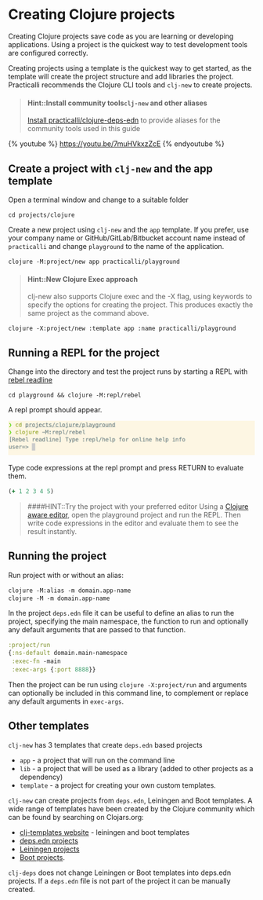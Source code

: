 # Creating Clojure projects
Creating Clojure projects save code as you are learning or developing applications.  Using a project is the quickest way to test development tools are configured correctly.

Creating projects using a template is the quickest way to get started, as the template will create the project structure and add libraries the project.  Practicalli recommends the Clojure CLI tools and `clj-new` to create projects.

> #### Hint::Install community tools`clj-new` and other aliases
> [Install practicalli/clojure-deps-edn](install/community-tools.html) to provide aliases for the community tools used in this guide

{% youtube %}
https://youtu.be/7muHVkxzZcE
{% endyoutube %}


## Create a project with `clj-new` and the app template
Open a terminal window and change to a suitable folder

```shell
cd projects/clojure
```

Create a new project using `clj-new` and the `app` template.  If you prefer, use your company name or GitHub/GitLab/Bitbucket account name instead of `practicalli`  and change `playground` to the name of the application.

```shell
clojure -M:project/new app practicalli/playground
```

> #### Hint::New Clojure Exec approach
> clj-new also supports Clojure exec and the -X flag, using keywords to specify the options for creating the project.  This produces exactly the same project as the command above.
>
```shell
clojure -X:project/new :template app :name practicalli/playground
```


## Running a REPL for the project
Change into the directory and test the project runs by starting a REPL with [rebel readline](/repl-driven-development/rebel-readline/)

```shell
cd playground && clojure -M:repl/rebel
```

A repl prompt should appear.

![Clojure REPL rebel readline](/images/clojure-repl-rebel-readline.png)

Type code expressions at the repl prompt and press RETURN to evaluate them.

```clojure
(+ 1 2 3 4 5)
```

> ####HINT::Try the project with your preferred editor
> Using a [Clojure aware editor](/clojure-editors/editor-user-guides/), open the playground project and run the REPL.  Then write code expressions in the editor and evaluate them to see the result instantly.


## Running the project
Run project with or without an alias:

```shell
clojure -M:alias -m domain.app-name
clojure -M -m domain.app-name
```

In the project `deps.edn` file it can be useful to define an alias to run the project, specifying the main namespace, the function to run and optionally any default arguments that are passed to that function.

```clojure
:project/run
{:ns-default domain.main-namespace
 :exec-fn -main
 :exec-args {:port 8888}}
```
Then the project can be run using `clojure -X:project/run` and arguments can optionally be included in this command line, to complement or replace any default arguments in `exec-args`.


## Other templates
`clj-new` has 3 templates that create `deps.edn` based projects

* `app` - a project that will run on the command line
* `lib` - a project that will be used as a library (added to other projects as a dependency)
* `template` - a project for creating your own custom templates.

`clj-new` can create projects from `deps.edn`, Leiningen and Boot templates. A wide range of templates have been created by the Clojure community which can be found by searching on Clojars.org:

* [clj-templates website](https://clj-templates.com/) - leiningen and boot templates
* [deps.edn projects](https://clojars.org/search?q=artifact-id:clj-template)
* [Leiningen projects](https://clojars.org/search?q=artifact-id:lein-template)
* [Boot projects](https://clojars.org/search?q=artifact-id:boot-template).

`clj-deps` does not change Leiningen or Boot templates into deps.edn projects.  If a `deps.edn` file is not part of the project it can be manually created.
